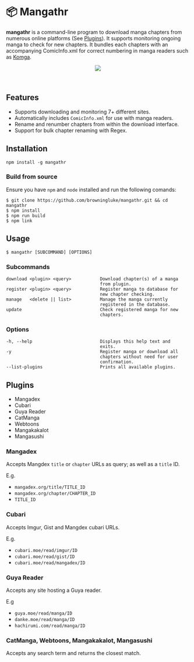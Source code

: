 # 📦 Mangathr

**mangathr** is a command-line program to download manga chapters from numerous online platforms (See [Plugins](#plugins)). It supports monitoring ongoing manga to check for new chapters. It bundles each chapters with an accompanying ComicInfo.xml for correct numbering in manga readers such as [Komga](https://github.com/gotson/komga).

<p align="center"><img src="./.github/readme-images/demo.gif" /></p>

&nbsp;

## Features

- Supports downloading and monitoring 7+ different sites.
- Automatically includes `ComicInfo.xml` for use with manga readers.
- Rename and renumber chapters from within the download interface.
- Support for bulk chapter renaming with Regex.

## Installation
    npm install -g mangathr

### Build from source

Ensure you have `npm` and `node` installed and run the following comands:

    $ git clone https://github.com/browningluke/mangathr.git && cd mangathr
    $ npm install
    $ npm run build
    $ npm link


## Usage

    $ mangathr [SUBCOMMAND] [OPTIONS]



### Subcommands

    download <plugin> <query>           Download chapter(s) of a manga
                                        from plugin.
    register <plugin> <query>           Register manga to database for
                                        new chapter checking.
    manage   <delete || list>           Manage the manga currently
                                        registered in the database.
    update                              Check registered manga for new
                                        chapters.


### Options

    -h, --help                          Displays this help text and
                                        exits.
    -y                                  Register manga or download all
                                        chapters without need for user
                                        confirmation.
    --list-plugins                      Prints all available plugins.


## Plugins

- Mangadex
- Cubari
- Guya Reader
- CatManga
- Webtoons
- Mangakakalot
- Mangasushi


### Mangadex

Accepts Mangdex `title` or `chapter` URLs as query; as well as a `title` ID.

E.g.
- `mangadex.org/title/TITLE_ID`
- `mangadex.org/chapter/CHAPTER_ID`
- `TITLE_ID`

### Cubari

Accepts Imgur, Gist and Mangdex cubari URLs.

E.g.
- `cubari.moe/read/imgur/ID`
- `cubari.moe/read/gist/ID`
- `cubari.moe/read/mangadex/ID`

### Guya Reader

Accepts any site hosting a Guya reader.

E.g
- `guya.moe/read/manga/ID`
- `danke.moe/read/manga/ID`
- `hachirumi.com/read/manga/ID`

### CatManga, Webtoons, Mangakakalot, Mangasushi

Accepts any search term and returns the closest match.
